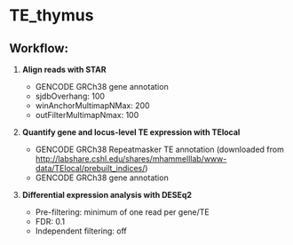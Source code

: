 # TE_thymus

## Workflow:

1. **Align reads with STAR**
    + GENCODE GRCh38 gene annotation
    + sjdbOverhang: 100
    + winAnchorMultimapNMax: 200
    + outFilterMultimapNmax: 100
    
2. **Quantify gene and locus-level TE expression with TElocal**
    + GENCODE GRCh38 Repeatmasker TE annotation (downloaded from http://labshare.cshl.edu/shares/mhammelllab/www-data/TElocal/prebuilt_indices/)
    + GENCODE GRCh38 gene annotation
    
3. **Differential expression analysis with DESEq2**
    + Pre-filtering: minimum of one read per gene/TE
    + FDR: 0.1
    + Independent filtering: off